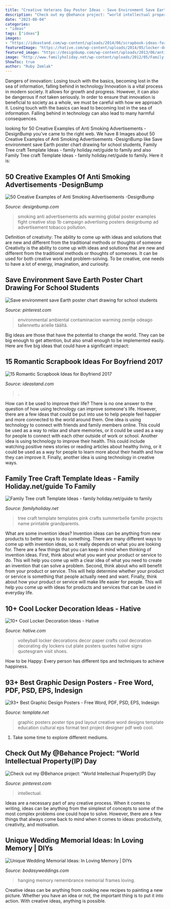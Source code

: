 ```yaml
---
title: "Creative Veterans Day Poster Ideas - Save Environment Save Earth Poster Chart Drawing For School Students"
description: "Check out my @behance project: “world intellectual property(ip) day"
date: "2023-08-04"
categories:
- "ideas"
tags: ["ideas"]
images:
- "https://ideastand.com/wp-content/uploads/2014/06/scrapbook-ideas-for-boyfriend/8-romantic-scrapbook-ideas.jpg"
featuredImage: "https://hative.com/wp-content/uploads/2014/05/locker-decoration/11-volleyball-paper-plate.jpg"
featured_image: "https://designbump.com/wp-content/uploads/2013/06/anti-smoking-tobacco-advertisements-ads-print-design-029.jpg"
image: "http://www.familyholiday.net/wp-content/uploads/2012/05/Family-Tree-craft-Template-Ideas_12.jpg"
ShowToc: true
author: "Ruby Zemlak"
---
```



Dangers of innovation: Losing touch with the basics, becoming lost in the sea of information, falling behind in technology
Innovation is a vital process in modern society. It allows for growth and progress. However, it can also be dangerous if not taken seriously. In order to ensure that innovation is beneficial to society as a whole, we must be careful with how we approach it. Losing touch with the basics can lead to becoming lost in the sea of information. Falling behind in technology can also lead to many harmful consequences.

	

		
looking for 50 Creative Examples of Anti Smoking Advertisements -DesignBump you've came to the right web. We have 8 Images about 50 Creative Examples of Anti Smoking Advertisements -DesignBump like Save environment save Earth poster chart drawing for school students, Family Tree craft Template Ideas - family holiday.net/guide to family and also Family Tree craft Template Ideas - family holiday.net/guide to family. Here it is:
		
    
## 50 Creative Examples Of Anti Smoking Advertisements -DesignBump

<img loading=lazy src="https://designbump.com/wp-content/uploads/2013/06/anti-smoking-tobacco-advertisements-ads-print-design-029.jpg" onerror="this.onerror=null;this.src='https://tse4.mm.bing.net/th?id=OIP.5IL1LXOmbSxii2fs7IW4-gHaJk&amp;pid=15.1';" alt="50 Creative Examples of Anti Smoking Advertisements -DesignBump">

_Source: designbump.com_

>smoking anti advertisements ads warming global poster examples fight creative stop 1b campaign advertising posters designbump ad advertisement tobacco pollution. 

	

Definition of creativity: The ability to come up with ideas and solutions that are new and different from the traditional methods or thoughts of someone
Creativity is the ability to come up with ideas and solutions that are new and different from the traditional methods or thoughts of someones. It can be used for both creative work and problem-solving. To be creative, one needs to have a lot of energy, imagination, and curiosity.

    
## Save Environment Save Earth Poster Chart Drawing For School Students

<img loading=lazy src="https://i.pinimg.com/736x/06/89/a9/0689a9437b6bd151553abdf5af781a4b.jpg" onerror="this.onerror=null;this.src='https://tse1.mm.bing.net/th?id=OIP.gxv8aRQLOCxvfVa-boMR7AAAAA&amp;pid=15.1';" alt="Save environment save Earth poster chart drawing for school students">

_Source: pinterest.com_

>environmental ambiental contaminacion warming zemlje odeago tallennettu arielle täältä. 

	

Big ideas are those that have the potential to change the world. They can be big enough to get attention, but also small enough to be implemented easily. Here are five big ideas that could have a significant impact: 

    
## 15 Romantic Scrapbook Ideas For Boyfriend 2017

<img loading=lazy src="https://ideastand.com/wp-content/uploads/2014/06/scrapbook-ideas-for-boyfriend/8-romantic-scrapbook-ideas.jpg" onerror="this.onerror=null;this.src='https://tse1.mm.bing.net/th?id=OIP.sz5gww3kaa5K4gcRXpQKmAHaJ6&amp;pid=15.1';" alt="15 Romantic Scrapbook Ideas for Boyfriend 2017">

_Source: ideastand.com_

>. 

	

How can it be used to improve their life?
There is no one answer to the question of how using technology can improve someone's life. However, there are a few ideas that could be put into use to help people feel happier and more connected to the world around them. One idea is using technology to connect with friends and family members online. This could be used as a way to relax and share memories, or it could be used as a way for people to connect with each other outside of work or school. Another idea is using technology to improve their health. This could include watching positive news stories or reading articles about healthy living, or it could be used as a way for people to learn more about their health and how they can improve it. Finally, another idea is using technology in creative ways.

    
## Family Tree Craft Template Ideas - Family Holiday.net/guide To Family

<img loading=lazy src="http://www.familyholiday.net/wp-content/uploads/2012/05/Family-Tree-craft-Template-Ideas_12.jpg" onerror="this.onerror=null;this.src='https://tse1.mm.bing.net/th?id=OIP.kj5DwKWHelMkIE0befYy_AHaJ4&amp;pid=15.1';" alt="Family Tree craft Template Ideas - family holiday.net/guide to family">

_Source: familyholiday.net_

>tree craft template templates pink crafts summerbelle famille projects name printable grandparents. 

	

What are some invention ideas?
Invention ideas can be anything from new products to better ways to do something. There are many different ways to come up with invention ideas, so it really depends on what you are looking for. There are a few things that you can keep in mind when thinking of invention ideas. 
First, think about what you want your product or service to do. This will help you come up with a clear idea of what you need to create an invention that can solve a problem. Second, think about who will benefit from your product or service. This will help determine whether your product or service is something that people actually need and want. Finally, think about how your product or service will make life easier for people. This will help you come up with ideas for products and services that can be used in everyday life.

    
## 10+ Cool Locker Decoration Ideas - Hative

<img loading=lazy src="https://hative.com/wp-content/uploads/2014/05/locker-decoration/11-volleyball-paper-plate.jpg" onerror="this.onerror=null;this.src='https://tse4.mm.bing.net/th?id=OIP.eI4xj-5LXGFXkkrms-jhvAHaNK&amp;pid=15.1';" alt="10+ Cool Locker Decoration Ideas - Hative">

_Source: hative.com_

>volleyball locker decorations decor paper crafts cool decoration decorating diy lockers cut plate posters quotes hative signs quotesgram visit shoes. 

	

How to be Happy: Every person has different tips and techniques to achieve happiness.
 

    
## 93+ Best Graphic Design Posters - Free Word, PDF, PSD, EPS, Indesign

<img loading=lazy src="https://images.template.net/wp-content/uploads/2014/12/181.jpg" onerror="this.onerror=null;this.src='https://tse2.mm.bing.net/th?id=OIP.JCirpVy8CT8jvwGUfQPzLgHaKc&amp;pid=15.1';" alt="93+ Best Graphic Design Posters - Free Word, PDF, PSD, EPS, Indesign">

_Source: template.net_

>graphic posters poster tips psd layout creative word designs template education cultural eps format text project designer pdf web cool. 

	

1. Take some time to explore different mediums.

    
## Check Out My @Behance Project: “World Intellectual Property(IP) Day

<img loading=lazy src="https://i.pinimg.com/736x/9b/e0/ea/9be0ea0f8e0bd36890e98543509bcc5f.jpg" onerror="this.onerror=null;this.src='https://tse4.mm.bing.net/th?id=OIP.zECuo71QQ7gxwACbPdHLxwHaKU&amp;pid=15.1';" alt="Check out my @Behance project: “World Intellectual Property(IP) Day">

_Source: pinterest.com_

>intellectual. 

	

Ideas are a necessary part of any creative process. When it comes to writing, ideas can be anything from the simplest of concepts to some of the most complex problems one could hope to solve. However, there are a few things that always come back to mind when it comes to ideas: productivity, creativity, and motivation.

    
## Unique Wedding Memorial Ideas: In Loving Memory | DIYs

<img loading=lazy src="https://bodasyweddings.com/wp-content/uploads/2016/08/remembrance-ideas.jpg" onerror="this.onerror=null;this.src='https://tse4.mm.bing.net/th?id=OIP.8Reby0oEH9XSniZ-8cdxaQHaLG&amp;pid=15.1';" alt="Unique Wedding Memorial Ideas: In Loving Memory | DIYs">

_Source: bodasyweddings.com_

>hanging memory remembrance memorial frames loving. 

	

Creative ideas can be anything from cooking new recipes to painting a new picture. Whether you have an idea or not, the important thing is to put it into action. With creative ideas, anything is possible.

